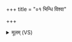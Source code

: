 +++
title = "०१ भिन्धि विश्वा"

+++
<details><summary>मूलम् (VS)</summary>

भि॒न्धि विश्वा॒ अप॒ द्विषः॒ बाधो॑ ज॒ही मृधः॑।  
वसु॑ स्पा॒र्हं तदा भ॑र ॥
</details>